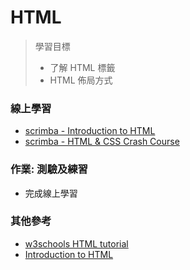 # HTML
> 學習目標  
> - 了解 HTML 標籤
> - HTML 佈局方式

### 線上學習
- [scrimba - Introduction to HTML](https://scrimba.com/g/ghtml)  
- [scrimba - HTML & CSS Crash Course](https://scrimba.com/g/ghtmlcss)  

### 作業: 測驗及練習
- 完成線上學習

### 其他參考
- [w3schools HTML tutorial](https://www.w3schools.com/html/default.asp)  
- [Introduction to HTML](https://www.codecademy.com/learn/learn-html)  
